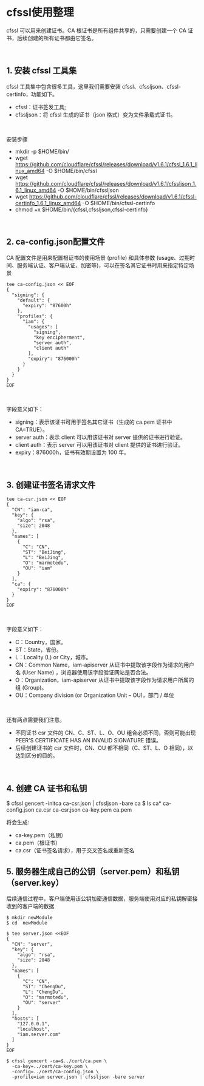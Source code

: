 # cfssl使用整理
cfssl 可以用来创建证书。CA 根证书是所有组件共享的，只需要创建一个 CA 证书，后续创建的所有证书都由它签名。

<br>
 
## 1. 安装 cfssl 工具集

cfssl 工具集中包含很多工具，这里我们需要安装 cfssl、cfssljson、cfssl-certinfo，功能如下。
- cfssl：证书签发工具;
- cfssljson：将 cfssl 生成的证书（json 格式）变为文件承载式证书。
<br>

安装步骤<br>
- mkdir -p $HOME/bin/
- wget https://github.com/cloudflare/cfssl/releases/download/v1.6.1/cfssl_1.6.1_linux_amd64 -O $HOME/bin/cfssl
- wget https://github.com/cloudflare/cfssl/releases/download/v1.6.1/cfssljson_1.6.1_linux_amd64 -O $HOME/bin/cfssljson
- wget https://github.com/cloudflare/cfssl/releases/download/v1.6.1/cfssl-certinfo_1.6.1_linux_amd64 -O $HOME/bin/cfssl-certinfo
- chmod +x $HOME/bin/{cfssl,cfssljson,cfssl-certinfo}
<br>

## 2. ca-config.json配置文件
CA 配置文件是用来配置根证书的使用场景 (profile) 和具体参数 (usage、过期时间、服务端认证、客户端认证、加密等)，可以在签名其它证书时用来指定特定场景<br>
```
tee ca-config.json << EOF
{
  "signing": {
    "default": {
      "expiry": "87600h"
    },
    "profiles": {
      "iam": {
        "usages": [
          "signing",
          "key encipherment",
          "server auth",
          "client auth"
        ],
        "expiry": "876000h"
      }
    }
  }
}
EOF
```
<br>

字段意义如下：
- signing：表示该证书可用于签名其它证书（生成的 ca.pem 证书中 CA=TRUE）。
- server auth：表示 client 可以用该证书对 server 提供的证书进行验证。
- client auth：表示 server 可以用该证书对 client 提供的证书进行验证。
- expiry：876000h，证书有效期设置为 100 年。

<br>

## 3. 创建证书签名请求文件
```
tee ca-csr.json << EOF
{
  "CN": "iam-ca",
  "key": {
    "algo": "rsa",
    "size": 2048
  },
  "names": [
    {
      "C": "CN",
      "ST": "BeiJing",
      "L": "BeiJing",
      "O": "marmotedu",
      "OU": "iam"
    }
  ],
  "ca": {
    "expiry": "876000h"
  }
}
EOF
```
<br>

字段意义如下：
- C：Country，国家。
- ST：State，省份。
- L：Locality (L) or City，城市。
- CN：Common Name，iam-apiserver 从证书中提取该字段作为请求的用户名 (User Name) ，浏览器使用该字段验证网站是否合法。
- O：Organization，iam-apiserver 从证书中提取该字段作为请求用户所属的组 (Group)。
- OU：Company division (or Organization Unit – OU)，部门 / 单位

<br>

还有两点需要我们注意。
- 不同证书 csr 文件的 CN、C、ST、L、O、OU 组合必须不同，否则可能出现 PEER'S CERTIFICATE HAS AN INVALID SIGNATURE 错误。
- 后续创建证书的 csr 文件时，CN、OU 都不相同（C、ST、L、O 相同），以达到区分的目的。

<br>

## 4. 创建 CA 证书和私钥
$ cfssl gencert -initca ca-csr.json | cfssljson -bare ca
$ ls ca*
ca-config.json  ca.csr  ca-csr.json  ca-key.pem  ca.pem
<br>

将会生成:
- ca-key.pem（私钥）  
- ca.pem（根证书）
- ca.csr（证书签名请求），用于交叉签名或重新签名

## 5. 服务器生成自己的公钥（server.pem）和私钥（server.key）
后续通信过程中，客户端使用该公钥加密通信数据，服务端使用对应的私钥解密接收到的客户端的数据
```
$ mkdir newModule
$ cd  newModule

$ tee server.json <<EOF
{
  "CN": "server",
  "key": {
    "algo": "rsa",
    "size": 2048
  },
  "names": [
    {
      "C": "CN",
      "ST": "ChengDu",
      "L": "ChengDu",
      "O": "marmotedu",
      "OU": "server"
    }
  ],
  "hosts": [
    "127.0.0.1",
    "localhost",
    "iam.server.com"
  ]
}
EOF

$ cfssl gencert -ca=$../cert/ca.pem \
  -ca-key=../cert/ca-key.pem \
  -config=../cert/ca-config.json \
  -profile=iam server.json | cfssljson -bare server
```
